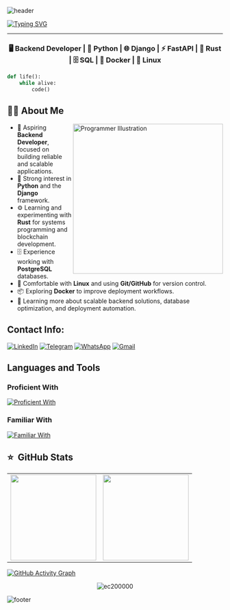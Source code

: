 ![header](https://capsule-render.vercel.app/api?type=waving&height=150&color=0:0f2027,100:1f7fff&section=header&reversal=false&animation=twinkling)

[![Typing SVG](https://readme-typing-svg.herokuapp.com?size=45&center=true&vCenter=true&width=1000&color=0:0f2027&lines=Welcome+to+Itay+Cohen's+Github+Profile!;Backend+Developer;Devops+Engineer)](https://git.io/typing-svg)

---

<h3 align="center">
🖥️ Backend Developer | 🐍 Python | 🌐 Django | ⚡ FastAPI | 🦀 Rust | 🗄️ SQL | 🐳 Docker | 🐧 Linux
</h3>

```python 
def life():
    while alive:
        code()
```

## 👨‍💻 About Me  

<img src="./assets/programmer.png" alt="Programmer Illustration" width="350" align="right">

- 🎯 Aspiring **Backend Developer**, focused on building reliable and scalable applications.  
- 🐍 Strong interest in **Python** and the **Django** framework.  
- ⚙️ Learning and experimenting with **Rust** for systems programming and blockchain development.  
- 🗄️ Experience working with **PostgreSQL** databases.  
- 🐧 Comfortable with **Linux** and using **Git/GitHub** for version control.  
- 📦 Exploring **Docker** to improve deployment workflows.  
- 🌱 Learning more about scalable backend solutions, database optimization, and deployment automation.

## Contact Info:
[![LinkedIn](https://img.shields.io/badge/LinkedIn-0A66C2?style=for-the-badge&logo=linkedin&logoColor=white)](https://linkedin.com/in/ec200000)
[![Telegram](https://img.shields.io/badge/Telegram-26A5E4?style=for-the-badge&logo=telegram&logoColor=white)](https://t.me/ec200000)
[![WhatsApp](https://img.shields.io/badge/WhatsApp-25D366?style=for-the-badge&logo=whatsapp&logoColor=white)](https://wa.me/+972525352726)
[![Gmail](https://img.shields.io/badge/Gmail-D14836?style=for-the-badge&logo=gmail&logoColor=white)](mailto:ec200000@gmail.com)

## Languages and Tools

### Proficient With
[![Proficient With](https://skillicons.dev/icons?i=python,django,fastapi,rust,postgresql,docker,linux,git,github,vscode)](https://github.com/ec200000)

### Familiar With
[![Familiar With](https://skillicons.dev/icons?i=react,nextjs,typescript,html,css,javascript)](https://github.com/ec200000)

## ⭐️ &nbsp;GitHub Stats

<table align="center">
  <tr>
    <td>
      <img src="https://github-readme-stats.vercel.app/api?username=ec200000&show_icons=true&theme=react&hide_border=false&count_private=true&bg_color=0f2027&title_color=1f7fff&text_color=ffffff&icon_color=00ffea&border_radius=15" height="200px"/>
    </td>
    <td>
      <img src="https://github-readme-stats.vercel.app/api/top-langs/?username=ec200000&layout=compact&theme=react&hide_border=false&bg_color=0f2027&title_color=1f7fff&text_color=ffffff&border_radius=15" height="200px"/>
    </td>
  </tr>
</table>

[![GitHub Activity Graph](https://github-readme-activity-graph.vercel.app/graph?username=ec200000&bg_color=0d1117&color=1f7fff&line=00ffea&point=00ffea&area=true&area_color=00ffea&hide_border=true)](https://github.com/ec200000)

<p align="center"> <img src="https://komarev.com/ghpvc/?username=ec200000" alt="ec200000" /> </p>

![footer](https://capsule-render.vercel.app/api?type=waving&height=150&color=0:0f2027,100:1f7fff&section=footer&reversal=false&animation=twinkling)

<!--
**ec200000/ec200000** is a ✨ _special_ ✨ repository because its `README.md` (this file) appears on your GitHub profile.

Here are some ideas to get you started:

- 🔭 I’m currently working on ...
- 🌱 I’m currently learning ...
- 👯 I’m looking to collaborate on ...
- 🤔 I’m looking for help with ...
- 💬 Ask me about ...
- 📫 How to reach me: ...
- 😄 Pronouns: ...
- ⚡ Fun fact: ...
-->
